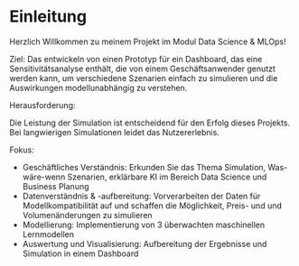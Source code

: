 # Einleitung


Herzlich Willkommen zu meinem Projekt im Modul Data Science & MLOps!

Ziel:
Das entwickeln von einen Prototyp für ein Dashboard, das eine Sensitivitätsanalyse enthält, die von einem Geschäftsanwender genutzt werden kann, um
verschiedene Szenarien einfach zu simulieren und die Auswirkungen modellunabhängig zu verstehen.

Herausforderung: 

Die Leistung der Simulation ist entscheidend für den Erfolg dieses Projekts. Bei langwierigen Simulationen leidet das Nutzererlebnis.

Fokus: 
- Geschäftliches Verständnis: Erkunden Sie das Thema Simulation, Was-wäre-wenn
Szenarien, erklärbare KI im Bereich Data Science und Business
Planung
- Datenverständnis & -aufbereitung: Vorverarbeiten der Daten für
Modellkompatibilität auf und schaffen die Möglichkeit, Preis- und
und Volumenänderungen zu simulieren
- Modellierung: Implementierung von 3 überwachten maschinellen Lernmodellen
- Auswertung und Visualisierung: Aufbereitung der Ergebnisse und
Simulation in einem Dashboard


```{tableofcontents}
```
